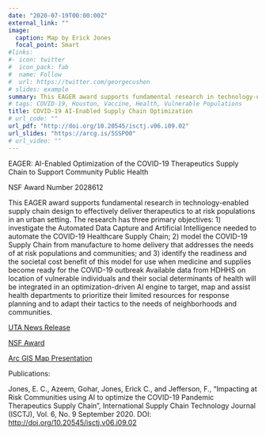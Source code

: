 ```yaml
---
date: "2020-07-19T00:00:00Z"
external_link: ""
image:
  caption: Map by Erick Jones
  focal_point: Smart
#links:
#- icon: twitter
#  icon_pack: fab
#  name: Follow
#  url: https://twitter.com/georgecushen
# slides: example
summary: This EAGER award supports fundamental research in technology-enabled supply chain design to effectively deliver therapeutics to at risk populations in an urban setting.
# tags: COVID-19, Houston, Vaccine, Health, Vulnerable Populations
title: COVID-19 AI-Enabled Supply Chain Optimization
# url_code: ""
url_pdf: "http://doi.org/10.20545/isctj.v06.i09.02"
url_slides: "https://arcg.is/5SSPO0"
# url_video: ""
---
```


EAGER: AI-Enabled Optimization of the COVID-19 Therapeutics Supply Chain to Support Community Public Health 

NSF Award Number 2028612

This EAGER award supports fundamental research in technology-enabled supply chain design to effectively deliver therapeutics to at risk populations in an urban setting. The research has three primary objectives: 1) investigate the Automated Data Capture and Artificial Intelligence needed to automate the COVID-19 Healthcare Supply Chain; 2) model the COVID-19 Supply Chain from manufacture to home delivery that addresses the needs of at risk populations and communities; and 3) identify the readiness and the societal cost benefit of this model for use when medicine and supplies become ready for the COVID-19 outbreak Available data from HDHHS on location of vulnerable individuals and their social determinants of health will be integrated in an optimization-driven AI engine to target, map and assist health departments to prioritize their limited resources for response planning and to adapt their tactics to the needs of neighborhoods and communities.

 [UTA News Release](https://www.uta.edu/news/news-releases/2020/05/05/coronavirus-supply-chain)
 
 [NSF Award](https://www.nsf.gov/awardsearch/showAward?AWD_ID=2028612)
 
 [Arc GIS Map Presentation](https://arcg.is/5SSPO0)
 
 Publications:
 
 Jones, E. C., Azeem, Gohar, Jones, Erick C., and Jefferson, F., “Impacting at Risk Communities using AI to optimize the COVID-19 Pandemic Therapeutics Supply Chain”, International Supply Chain Technology Journal (ISCTJ), Vol. 6, No. 9 September 2020. DOI: http://doi.org/10.20545/isctj.v06.i09.02
 
 
 
 
